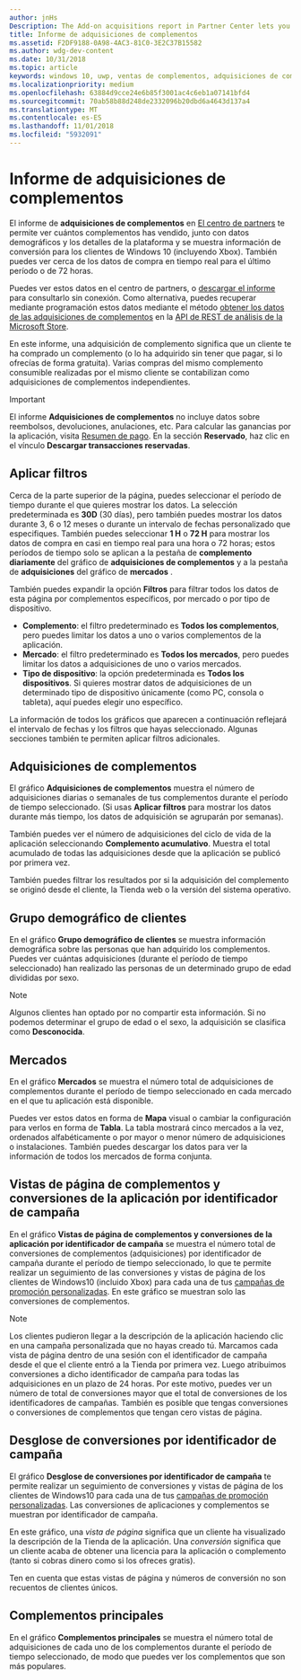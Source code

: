 ```yaml
---
author: jnHs
Description: The Add-on acquisitions report in Partner Center lets you see how many add-ons you've sold, along with demographic and platform details.
title: Informe de adquisiciones de complementos
ms.assetid: F2DF9188-0A98-4AC3-81C0-3E2C37B15582
ms.author: wdg-dev-content
ms.date: 10/31/2018
ms.topic: article
keywords: windows 10, uwp, ventas de complementos, adquisiciones de complementos, ventas de iap, productos desde la aplicación, IAP, complementos
ms.localizationpriority: medium
ms.openlocfilehash: 63884d9cce24e6b85f3001ac4c6eb1a07141bfd4
ms.sourcegitcommit: 70ab58b88d248de2332096b20dbd6a4643d137a4
ms.translationtype: MT
ms.contentlocale: es-ES
ms.lasthandoff: 11/01/2018
ms.locfileid: "5932091"
---
```

# <a name="add-on-acquisitions-report"></a>Informe de adquisiciones de complementos


El informe de **adquisiciones de complementos** en [El centro de partners](https://partner.microsoft.com/dashboard) te permite ver cuántos complementos has vendido, junto con datos demográficos y los detalles de la plataforma y se muestra información de conversión para los clientes de Windows 10 (incluyendo Xbox). También puedes ver cerca de los datos de compra en tiempo real para el último período o de 72 horas.

Puedes ver estos datos en el centro de partners, o [descargar el informe](download-analytic-reports.md) para consultarlo sin conexión. Como alternativa, puedes recuperar mediante programación estos datos mediante el método [obtener los datos de las adquisiciones de complementos](../monetize/get-in-app-acquisitions.md) en la [API de REST de análisis de la Microsoft Store](../monetize/access-analytics-data-using-windows-store-services.md).

En este informe, una adquisición de complemento significa que un cliente te ha comprado un complemento (o lo ha adquirido sin tener que pagar, si lo ofrecías de forma gratuita). Varias compras del mismo complemento consumible realizadas por el mismo cliente se contabilizan como adquisiciones de complementos independientes.

> [!IMPORTANT]
> El informe **Adquisiciones de complementos** no incluye datos sobre reembolsos, devoluciones, anulaciones, etc. Para calcular las ganancias por la aplicación, visita [Resumen de pago](payout-summary.md). En la sección **Reservado**, haz clic en el vínculo **Descargar transacciones reservadas**.


## <a name="apply-filters"></a>Aplicar filtros

Cerca de la parte superior de la página, puedes seleccionar el período de tiempo durante el que quieres mostrar los datos. La selección predeterminada es **30D** (30 días), pero también puedes mostrar los datos durante 3, 6 o 12 meses o durante un intervalo de fechas personalizado que especifiques. También puedes seleccionar **1 H** o **72 H** para mostrar los datos de compra en casi en tiempo real para una hora o 72 horas; estos períodos de tiempo solo se aplican a la pestaña de **complemento diariamente** del gráfico de **adquisiciones de complementos** y a la pestaña de **adquisiciones** del gráfico de **mercados** . 

También puedes expandir la opción **Filtros** para filtrar todos los datos de esta página por complementos específicos, por mercado o por tipo de dispositivo.

-   **Complemento**: el filtro predeterminado es **Todos los complementos**, pero puedes limitar los datos a uno o varios complementos de la aplicación.
-   **Mercado**: el filtro predeterminado es **Todos los mercados**, pero puedes limitar los datos a adquisiciones de uno o varios mercados.
-   **Tipo de dispositivo**: la opción predeterminada es **Todos los dispositivos**. Si quieres mostrar datos de adquisiciones de un determinado tipo de dispositivo únicamente (como PC, consola o tableta), aquí puedes elegir uno específico.

La información de todos los gráficos que aparecen a continuación reflejará el intervalo de fechas y los filtros que hayas seleccionado. Algunas secciones también te permiten aplicar filtros adicionales.


## <a name="add-on-acquisitions"></a>Adquisiciones de complementos

El gráfico **Adquisiciones de complementos** muestra el número de adquisiciones diarias o semanales de tus complementos durante el período de tiempo seleccionado. (Si usas **Aplicar filtros** para mostrar los datos durante más tiempo, los datos de adquisición se agruparán por semanas).

También puedes ver el número de adquisiciones del ciclo de vida de la aplicación seleccionando **Complemento acumulativo**. Muestra el total acumulado de todas las adquisiciones desde que la aplicación se publicó por primera vez.

También puedes filtrar los resultados por si la adquisición del complemento se originó desde el cliente, la Tienda web o la versión del sistema operativo.


## <a name="customer-demographic"></a>Grupo demográfico de clientes

En el gráfico **Grupo demográfico de clientes** se muestra información demográfica sobre las personas que han adquirido los complementos. Puedes ver cuántas adquisiciones (durante el período de tiempo seleccionado) han realizado las personas de un determinado grupo de edad divididas por sexo.

> [!NOTE]
> Algunos clientes han optado por no compartir esta información. Si no podemos determinar el grupo de edad o el sexo, la adquisición se clasifica como **Desconocida**.


## <a name="markets"></a>Mercados

En el gráfico **Mercados** se muestra el número total de adquisiciones de complementos durante el período de tiempo seleccionado en cada mercado en el que tu aplicación está disponible. 

Puedes ver estos datos en forma de **Mapa** visual o cambiar la configuración para verlos en forma de **Tabla**. La tabla mostrará cinco mercados a la vez, ordenados alfabéticamente o por mayor o menor número de adquisiciones o instalaciones. También puedes descargar los datos para ver la información de todos los mercados de forma conjunta.


## <a name="add-on-page-views-and-conversions-by-campaign-id"></a>Vistas de página de complementos y conversiones de la aplicación por identificador de campaña

En el gráfico **Vistas de página de complementos y conversiones de la aplicación por identificador de campaña** se muestra el número total de conversiones de complementos (adquisiciones) por identificador de campaña durante el período de tiempo seleccionado, lo que te permite realizar un seguimiento de las conversiones y vistas de página de los clientes de Windows10 (incluido Xbox) para cada una de tus [campañas de promoción personalizadas](create-a-custom-app-promotion-campaign.md). En este gráfico se muestran solo las conversiones de complementos.

> [!NOTE]
> Los clientes pudieron llegar a la descripción de la aplicación haciendo clic en una campaña personalizada que no hayas creado tú. Marcamos cada vista de página dentro de una sesión con el identificador de campaña desde el que el cliente entró a la Tienda por primera vez. Luego atribuimos conversiones a dicho identificador de campaña para todas las adquisiciones en un plazo de 24 horas. Por este motivo, puedes ver un número de total de conversiones mayor que el total de conversiones de los identificadores de campañas. También es posible que tengas conversiones o conversiones de complementos que tengan cero vistas de página. 


## <a name="conversions-breakdown-by-campaign-id"></a>Desglose de conversiones por identificador de campaña

El gráfico **Desglose de conversiones por identificador de campaña** te permite realizar un seguimiento de conversiones y vistas de página de los clientes de Windows10 para cada una de tus [campañas de promoción personalizadas](create-a-custom-app-promotion-campaign.md). Las conversiones de aplicaciones y complementos se muestran por identificador de campaña.

En este gráfico, una *vista de página* significa que un cliente ha visualizado la descripción de la Tienda de la aplicación. Una *conversión* significa que un cliente acaba de obtener una licencia para la aplicación o complemento (tanto si cobras dinero como si los ofreces gratis).

Ten en cuenta que estas vistas de página y números de conversión no son recuentos de clientes únicos. 


## <a name="top-add-ons"></a>Complementos principales

En el gráfico **Complementos principales** se muestra el número total de adquisiciones de cada uno de los complementos durante el período de tiempo seleccionado, de modo que puedes ver los complementos que son más populares. 



 

 
